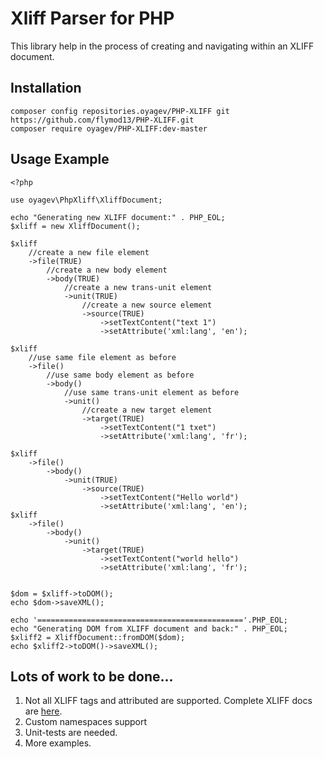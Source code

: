 # Xliff Parser for PHP #

This library help in the process of creating and navigating within an XLIFF document.

## Installation ##

```
composer config repositories.oyagev/PHP-XLIFF git https://github.com/flymod13/PHP-XLIFF.git
composer require oyagev/PHP-XLIFF:dev-master
```

## Usage Example ##

	<?php
	
	use oyagev\PhpXliff\XliffDocument;
	
	echo "Generating new XLIFF document:" . PHP_EOL;
	$xliff = new XliffDocument();
	
	$xliff
		//create a new file element
		->file(TRUE)
			//create a new body element
			->body(TRUE)
				//create a new trans-unit element
				->unit(TRUE)
					//create a new source element
					->source(TRUE)
						->setTextContent("text 1")
						->setAttribute('xml:lang', 'en');
		
	$xliff
		//use same file element as before
		->file()
			//use same body element as before
			->body()
				//use same trans-unit element as before
				->unit()
					//create a new target element
					->target(TRUE)
						->setTextContent("1 txet")
						->setAttribute('xml:lang', 'fr');
		
	$xliff
		->file()
			->body()
				->unit(TRUE)
					->source(TRUE)
						->setTextContent("Hello world")
						->setAttribute('xml:lang', 'en');
	$xliff
		->file()
			->body()
				->unit()
					->target(TRUE)
						->setTextContent("world hello")
						->setAttribute('xml:lang', 'fr');
	
	
	$dom = $xliff->toDOM();
	echo $dom->saveXML();
	
	echo '=============================================='.PHP_EOL;
	echo "Generating DOM from XLIFF document and back:" . PHP_EOL;
	$xliff2 = XliffDocument::fromDOM($dom);
	echo $xliff2->toDOM()->saveXML();
	
## Lots of work to be done... ##

1. Not all XLIFF tags and attributed are supported. Complete XLIFF docs are [here](http://docs.oasis-open.org/xliff/xliff-core/xliff-core.html).
2. Custom namespaces support
3. Unit-tests are needed.
4. More examples.

 
